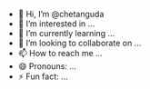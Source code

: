 - 👋 Hi, I’m @chetanguda
- 👀 I’m interested in ...
- 🌱 I’m currently learning ...
- 💞️ I’m looking to collaborate on ...
- 📫 How to reach me ...
- 😄 Pronouns: ...
- ⚡ Fun fact: ...

<!---
chetanguda/chetanguda is a ✨ special ✨ repository because its `README.md` (this file) appears on your GitHub profile.
You can click the Preview link to take a look at your changes.
--->
